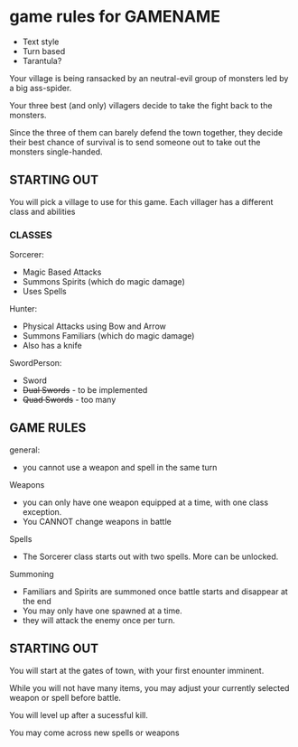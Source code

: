 # game rules for GAMENAME

- Text style
- Turn based
- Tarantula?

Your village is being ransacked by an neutral-evil group of monsters led by a big ass-spider. 

Your three best (and only) villagers decide to take the fight back to the monsters. 

Since the three of them can barely defend the town together, they decide their best chance of survival is to send someone out to take out the monsters single-handed.

## STARTING OUT

You will pick a village to use for this game.
Each villager has a different class and abilities

### CLASSES

Sorcerer: 
- Magic Based Attacks
- Summons Spirits (which do magic damage)
- Uses Spells

Hunter:
- Physical Attacks using Bow and Arrow
- Summons Familiars (which do magic damage)
- Also has a knife

SwordPerson:
- Sword
- ~~Dual Swords~~ - to be implemented
- ~~Quad Swords~~ - too many

## GAME RULES

general:
- you cannot use a weapon and spell in the same turn

Weapons
- you can only have one weapon equipped at a time, with one class exception.
- You CANNOT change weapons in battle

Spells
- The Sorcerer class starts out with two spells. More can be unlocked.

Summoning
- Familiars and Spirits are summoned once battle starts and disappear at the end
- You may only have one spawned at a time.
- they will attack the enemy once per turn.

## STARTING OUT

You will start at the gates of town, with your first enounter imminent.

While you will not have many items, you may adjust your currently selected weapon or spell before battle.

You will level up after a sucessful kill.

You may come across new spells or weapons

